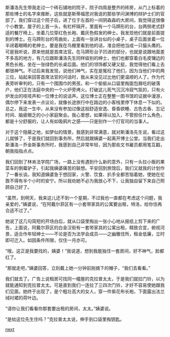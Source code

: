 
斯潘洛先生带我走过一个砖石铺地的院子，院子四周是整齐的砖房，从门上标着的那些博士的名字来推断，这些就是斯蒂福思对我说的那些学问渊博的辩护士们的官邸了。我们穿过这个院子后，进了位于左首的一间阴森森的大房间，我觉得这很像个小教堂。屋子的上首一头，有栏杆隔开，里面有一个马蹄形的台，台两侧老式舒适的餐厅椅上，坐着几位穿红色长袍、戴灰色假发的绅士。我发现他们就是前面提到的博士。在马蹄形台的弯曲处，上面有一张讲台似的小桌子，桌子后面坐着一位半闭着眼睛的老绅士。要是我在鸟棚里看到他的话，准会把他当成一只猫头鹰的。可是我听说，原来他就是首席法官。在马蹄形台子凹进的部分，也就是说跟地面差不多高的地方，有几位跟斯潘洛先生同样级别的绅士，他们也都穿着白毛皮镶边的黑色长袍，坐在一张绿色的长桌后面。他们的领饰都又硬又挺，我觉得他们看上去都很神气。不过后来我发现，说他们神气，实在是冤枉了他们，因为当他们中的两三位，站起来回答首席法官的问话时，我从来没见过比他们更温顺的人了。作为代表旁听审判的，只有一个围围巾的男孩，和一个偷偷从口袋里掏面包屑吃的破落户，他们正在法庭中央的一个火炉旁烤火。打破这儿死气沉沉冷寂气氛的，只有火炉发出的吱吱声和一位博士的说话声。这位博士正在整整一图书馆的证据中漫游，偶尔停下来发表一点议论，就像长途旅行中在路边的小客栈里停下休息一下似的。总之，我这一生中，从来没有参加过像这般舒适安逸、昏昏欲睡、古色古香、忘记时间、脑疲眼乏的小小家庭聚会。我心里想，如果得以加入，不管担任什么角色，都是十分舒服的，让人有如吸鸦片之感——只是别作一个打官司的当事人。

对于这个隐蔽之地，如梦似的情景，我感到非常满意，就对斯潘洛先生说，看过这儿就够了，于是我们就回到事务所，然后就跟姨婆一起离开博士公堂。当我们走出斯潘洛－乔金斯事务所时，我感到自己非常年轻，因为那些文书雇员都用笔互戳，朝我指指点点。

我们回到了林肯法学院广场，一路上没有遇到什么新的意外，只有一头拉小贩的果菜车的倒霉驴子，引起我姨婆痛苦的联想。平安回到旅馆后，我们又就我的计划作了一番长谈。我知道姨婆急于想回家，火警、饮食、扒手全都苦恼着她，使她在伦敦不得有半个小时的安宁。所以我劝她不必为我放心不下，让我独自留下来自己照顾自己好了。

“虽然，到明天，我来这儿还不到一个星期，不过我也一直都在考虑这个问题，我亲爱的，”姨婆说，“在阿戴尔菲区有一小套带家具的公寓要出租，特洛，给你住再合适不过了。”

她说了这几句简短的开场白后，就从口袋里掏出一张小心地从报纸上剪下来的广告，上面说，阿戴尔菲区的白金汉街有一套带家具的公寓出租，精致合宜，俯视河景，适合作年轻绅士——不论是否为法学会成员——之幽雅住所，租金低廉，立时即可迁入。如因条件所限，仅住一月亦可。

“哦，这正是我要找的，姨婆！”我说道，想到我能独住一套房间，好不神气，脸都红了。

“那就走吧，”姨婆回答，立刻戴上她一分钟前刚摘下的帽子，“我们去看看。”

我们就去了。广告上说租房可找同一幢屋的克拉普太太，于是我们就拉门铃，以为就能通知到克拉普太太。可是直到我们一连拉了三四次门铃，才好不容易使她跟我们见面。她终于出现了，是个粗壮高大的女人，穿一件紫花布长袍，下面露出法兰绒衬裙的荷叶边。

“请你让我们看看你那套要出租的房间，太太。”姨婆说。

“是给这位先生住吗？”克拉普太太说，伸手到口袋里掏钥匙。

[next](page319.md)